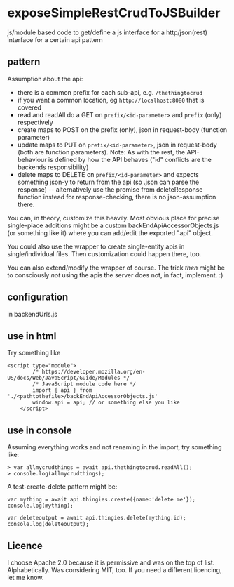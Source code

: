 # exposeSimpleRestCrudToJSBuilder
js/module based code to get/define a js interface for a http/json(rest) interface for a certain api pattern 

## pattern

Assumption about the api:
- there is a common prefix for each sub-api, e.g. `/thethingtocrud`
- if you want a common location, eg `http://localhost:8080` that is covered
- read and readAll do a GET on `prefix/<id-parameter>` and `prefix` (only) respectively
- create maps to POST on the prefix (only), json in request-body (function parameter)
- update maps to PUT on `prefix/<id-parameter>`, json in request-body (both are function parameters). Note: As with the rest, the API-behaviour is defined by how the API behaves ("id" conflicts are the backends responsibility)
- delete maps to DELETE on `prefix/<id-parameter>` and expects something json-y to return from the api (so .json can parse the response) -- alternatively use the promise from deleteResponse function instead for response-checking, there is no json-assumption there.

You can, in theory, customize this heavily. 
Most obvious place for precise single-place additions
might be a custom backEndApiAccessorObjects.js (or something like it)
where you can add/edit the exported "api" object.

You could also use the wrapper to create single-entity apis
in single/individual files. Then customization could happen there, too.

You can also extend/modify the wrapper of course.
The trick *then* might be to consciously *not* using the
apis the server does not, in fact, implement. :) 

## configuration

in backendUrls.js

## use in html

Try something like
```
<script type="module">
        /* https://developer.mozilla.org/en-US/docs/Web/JavaScript/Guide/Modules */
        /* JavaScript module code here */
        import { api } from './<pathtothefile>/backEndApiAccessorObjects.js'
        window.api = api; // or something else you like
    </script>
```

## use in console

Assuming everything works and not renaming in the import, try something like:

```
> var allmycrudthings = await api.thethingtocrud.readAll();
> console.log(allmycrudthings);
```

A test-create-delete pattern might be:
```
var mything = await api.thingies.create({name:'delete me'});
console.log(mything);

var deleteoutput = await api.thingies.delete(mything.id);
console.log(deleteoutput);
```

## Licence

I choose Apache 2.0 because it is permissive and was
on the top of list. Alphabetically. Was considering MIT, too.
If you need a different licencing, let me know.